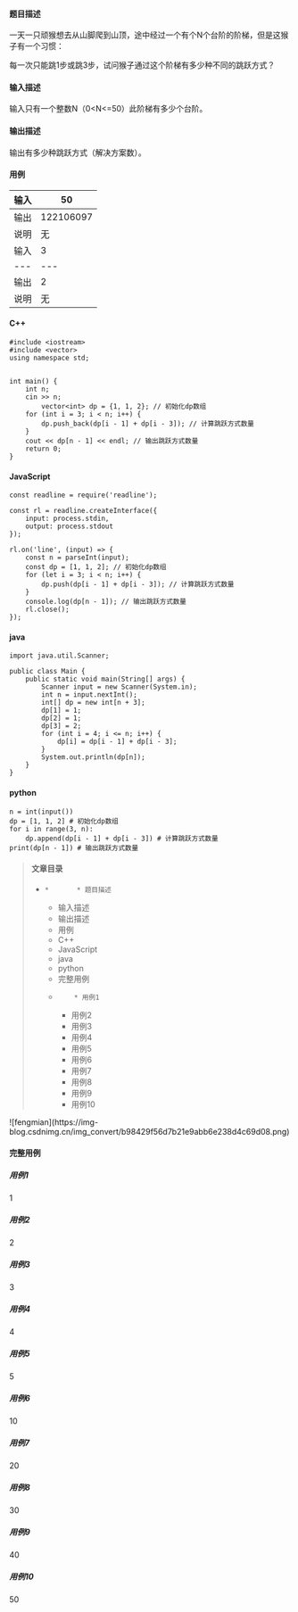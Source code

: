 #### 题目描述

一天一只顽猴想去从山脚爬到山顶，途中经过一个有个N个台阶的阶梯，但是这猴子有一个习惯：

每一次只能跳1步或跳3步，试问猴子通过这个阶梯有多少种不同的跳跃方式？

#### 输入描述

输入只有一个整数N（0<N<=50）此阶梯有多少个台阶。

#### 输出描述

输出有多少种跳跃方式（解决方案数）。

#### 用例

输入| 50  
---|---  
输出| 122106097  
说明| 无  
输入| 3  
---|---  
输出| 2  
说明| 无  
  
#### C++

    
    
    #include <iostream>
    #include <vector>
    using namespace std;
    
    
    int main() {
        int n;
        cin >> n;
            vector<int> dp = {1, 1, 2}; // 初始化dp数组
        for (int i = 3; i < n; i++) {
            dp.push_back(dp[i - 1] + dp[i - 3]); // 计算跳跃方式数量
        }
        cout << dp[n - 1] << endl; // 输出跳跃方式数量
        return 0;
    }
    

#### JavaScript

    
    
    const readline = require('readline');
    
    const rl = readline.createInterface({
        input: process.stdin,
        output: process.stdout
    });
    
    rl.on('line', (input) => {
        const n = parseInt(input);
        const dp = [1, 1, 2]; // 初始化dp数组
        for (let i = 3; i < n; i++) {
            dp.push(dp[i - 1] + dp[i - 3]); // 计算跳跃方式数量
        }
        console.log(dp[n - 1]); // 输出跳跃方式数量
        rl.close();
    });
    

#### java

    
    
    import java.util.Scanner;
    
    public class Main {
        public static void main(String[] args) {
            Scanner input = new Scanner(System.in);
            int n = input.nextInt();
            int[] dp = new int[n + 3];
            dp[1] = 1;
            dp[2] = 1;
            dp[3] = 2;
            for (int i = 4; i <= n; i++) {
                dp[i] = dp[i - 1] + dp[i - 3];
            }
            System.out.println(dp[n]);
        }
    }
    
    

#### python

    
    
    n = int(input())
    dp = [1, 1, 2] # 初始化dp数组
    for i in range(3, n):
        dp.append(dp[i - 1] + dp[i - 3]) # 计算跳跃方式数量
    print(dp[n - 1]) # 输出跳跃方式数量
    

> #### 文章目录
>
>   *     *       * 题目描述
>       * 输入描述
>       * 输出描述
>       * 用例
>       * C++
>       * JavaScript
>       * java
>       * python
>       * 完整用例
>       *         * 用例1
>         * 用例2
>         * 用例3
>         * 用例4
>         * 用例5
>         * 用例6
>         * 用例7
>         * 用例8
>         * 用例9
>         * 用例10
>

![fengmian](https://img-
blog.csdnimg.cn/img_convert/b98429f56d7b21e9abb6e238d4c69d08.png)

#### 完整用例

##### 用例1

1

##### 用例2

2

##### 用例3

3

##### 用例4

4

##### 用例5

5

##### 用例6

10

##### 用例7

20

##### 用例8

30

##### 用例9

40

##### 用例10

50

